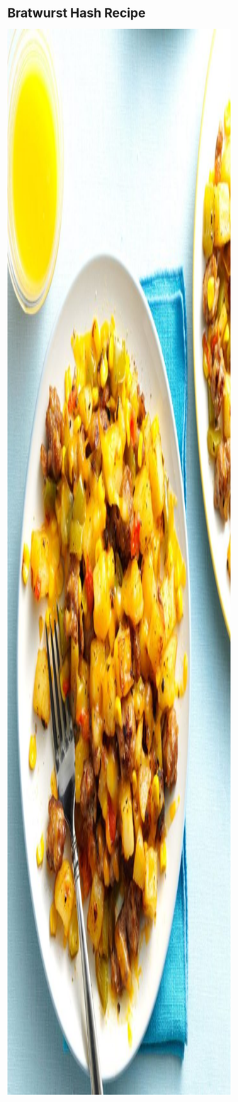 
</head>
<body>
<h1>Bratwurst Hash Recipe</h1>
<img src="food.jpg" alt="food" height="2400"width="2400">
